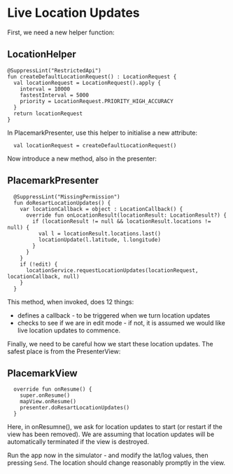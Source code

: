 # Live Location Updates

First, we need a new helper function:

## LocationHelper

~~~
@SuppressLint("RestrictedApi")
fun createDefaultLocationRequest() : LocationRequest {
  val locationRequest = LocationRequest().apply {
    interval = 10000
    fastestInterval = 5000
    priority = LocationRequest.PRIORITY_HIGH_ACCURACY
  }
  return locationRequest
}
~~~

In PlacemarkPresenter, use this helper to initialise a new attribute:

~~~
  val locationRequest = createDefaultLocationRequest()
~~~


Now introduce a new method, also in the presenter:

## PlacemarkPresenter

~~~
  @SuppressLint("MissingPermission")
  fun doResartLocationUpdates() {
    var locationCallback = object : LocationCallback() {
      override fun onLocationResult(locationResult: LocationResult?) {
        if (locationResult != null && locationResult.locations != null) {
          val l = locationResult.locations.last()
          locationUpdate(l.latitude, l.longitude)
        }
      }
    }
    if (!edit) {
      locationService.requestLocationUpdates(locationRequest, locationCallback, null)
    }
  }
~~~

This method, when invoked, does 12 things:

- defines a callback - to be triggered when we turn location updates
- checks to see if we are in edit mode - if not, it is assumed we would like live location updates to commence.

Finally, we need to be careful how we start these location updates. The safest place is from the PresenterView:

## PlacemarkView

~~~
  override fun onResume() {
    super.onResume()
    mapView.onResume()
    presenter.doResartLocationUpdates()
  }
~~~

Here, in onResumne(), we ask for location updates to start (or restart if the view has been removed). We are assuming that location updates will be automatically terminated if the view is destroyed.

Run the app now in the simulator - and modify the lat/log values, then pressing `Send`. The location should change reasonably promptly in the view.

